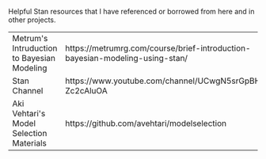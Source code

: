 Helpful Stan resources that I have referenced or borrowed from here and in other projects.

<table style="width:100%">
  <tr>
    <td>Metrum's Intruduction to Bayesian Modeling</td>
    <td>https://metrumrg.com/course/brief-introduction-bayesian-modeling-using-stan/</td>
    <td>Stan Case Studies</td>
    <td>https://mc-stan.org/users/documentation/case-studies.html</td>
  </tr>
  <tr>
    <td>Stan Channel</td>
    <td>https://www.youtube.com/channel/UCwgN5srGpBH4M-Zc2cAluOA</td>
    <td>StatisticalRethinkingJulia</td>
    <td>https://github.com/StatisticalRethinkingJulia</td>  
  </tr>
  <tr>
    <td>Aki Vehtari's Model Selection Materials</td>
    <td>https://github.com/avehtari/modelselection</td>
    <td>Bayesian Methods for Hackers</td>
    <td>https://nbviewer.jupyter.org/github/CamDavidsonPilon/Probabilistic-Programming-and-Bayesian-Methods-for-Hackers/tree/master//td>
  </tr>
</table>
